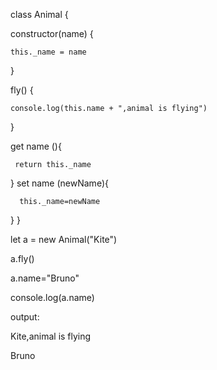 class Animal {

  constructor(name) {

    this._name = name
  }

  fly() {

    console.log(this.name + ",animal is flying")
    
  }
  
  get name (){
  
     return this._name
     
  }
  set name (newName){
  
      this._name=newName
  }
}

let a = new Animal("Kite")

a.fly()

a.name="Bruno"

console.log(a.name)

output:

Kite,animal is flying 

Bruno
